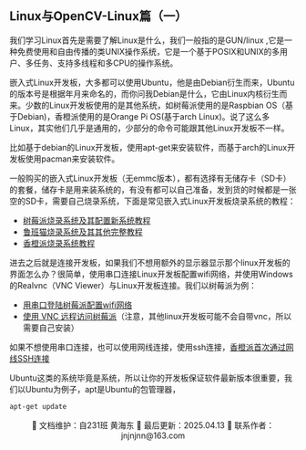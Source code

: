 ## Linux与OpenCV-Linux篇（一）

我们学习Linux首先是需要了解Linux是什么，我们一般指的是GUN/linux ,它是一种免费使用和自由传播的类UNIX操作系统，它是一个基于POSIX和UNIX的多用户、多任务、支持多线程和多CPU的操作系统。

嵌入式Linux开发板，大多都可以使用Ubuntu，他是由Debian衍生而来，Ubuntu的版本号是根据年月来命名的，而你问我Debian是什么，它由Linux内核衍生而来。少数的Linux开发板使用的是其他系统，如树莓派使用的是Raspbian OS（基于Debian)，香橙派使用的是Orange Pi OS(基于arch Linux)。说了这么多Linux，其实他们几乎是通用的，少部分的命令可能跟其他Linux开发板不一样。

比如基于debian的Linux开发板，使用apt-get来安装软件，而基于arch的Linux开发板使用pacman来安装软件。

一般购买的嵌入式Linux开发板（无emmc版本），都有选择有无储存卡（SD卡）的套餐，储存卡是用来装系统的，有没有都可以自己准备，发到货的时候都是一张空的SD卡，需要自己烧录系统，下面是常见嵌入式Linux开发板烧录系统的教程：

- [树莓派烧录系统及其配置新系统教程](https://blog.csdn.net/lx_nhs/article/details/124859914)
- [鲁班猫烧录系统及其其他完整教程](https://doc.embedfire.com/linux/rk356x/quick_start/zh/latest/quick_start/flash_img/flash_img.html#id2)
- [香橙派烧录系统教程](https://blog.csdn.net/v13111329954/article/details/140795351)

进去之后就是连接开发板，如果我们不想用额外的显示器显示那个linux开发板的界面怎么办？很简单，使用串口连接Linux开发板配置wifi网络，并使用Windows的Realvnc（VNC Viewer）与Linux开发板连接。我们以树莓派为例：

- [用串口登陆树莓派配置wifi网络](https://blog.csdn.net/u011198687/article/details/120954860)
- [使用 VNC 远程访问树莓派](https://blog.csdn.net/qq_44214671/article/details/110581282)（注意，其他linux开发板可能不会自带vnc，所以需要自己安装）

如果不想使用串口连接，也可以使用网线连接，使用ssh连接，[香橙派首次通过网线SSH连接](https://blog.csdn.net/weixin_73546700/article/details/135931466)

Ubuntu这类的系统毕竟是系统，所以让你的开发板保证软件最新版本很重要，我们以Ubuntu为例子，apt是Ubuntu的包管理器，

```bash
apt-get update
```
	
<div align="center">
🎨 文档维护：自231班 黄海东 
📅 最后更新：2025.04.13  
📧 联系作者：jnjnjnn@163.com
</div>